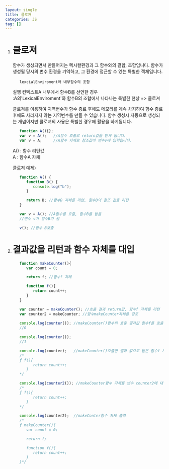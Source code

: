 ```yaml
---
layout: single
title: 클로져
categories: JS
tag: []
---
```

 
1. # 클로져
   함수가 생성되면서 만들어지는 렉시컬환경과 그 함수와의 결합, 조합입니다. 함수가 생성될 당시의 변수 환경을 기억하고, 그 환경에 접근할 수 있는 특별한 객체입니다.   

   ```
      lexcialEnviroment와 내부함수의 조합
   ```

   실행 컨텍스트A 내부에서 함수B를 선언한 경우   
   :A의'LexicalEnviroment'와 함수B의 조합에서 나타나는 특별한 현상 => 클로져   

   클로져를 이용하여 지역변수가 함수 종료 후에도 메모리를 계속 차지하여 함수 종료 후에도 사라지지 않는 지역변수를 만들 수 있습니다. 함수 생성시 자동으로 생성되는 개념이지만 클로져의 사용은 특별한 경우에 활용을 하게됩니다.   

   ```js
      function A(){};
      var v = A();   //A함수 호출로 return값을 받게 됩니다.
      var v = A;     //A함수 자체로 참조값이 변수v에 입력됩니다.
   ```   
   A() : 함수 리턴값   
   A : 함수A 자체   

   클로져 예제)   
   ```js
      function A() {
         function B() {
            console.log("b");
         }

         return B; //함수B 자체를 리턴, 함수B의 참조 값을 리턴
      }

      var v = A(); //A함수를 호출, 함수B를 받음
      //변수 v가 함수B가 됨

      v(); //함수 B호출
   ```

1. # 결과값을 리턴과 함수 자체를 대입
   ```js
      function makeCounter(){
         var count = 0;

         return f; //함수f 자체

         function f(){
            return count++;
         }
      }

      var counter = makeCounter(); //호출 결과 return값, 함수f 자체를 리턴
      var counter2 = makeCounter; //함수makeCounter자체를 참조
      
      console.log(counter()); //makeCounter()함수의 호출 결과값 함수f를 호출
      //0

      console.log(counter()); 
      //1

      console.log(counter);   //makeCounter()호출한 결과 값으로 받은 함수f 자체
      /*
      ƒ f(){
            return count++;
         }
      */

      console.log(counter2()); //makeCounter함수 자체를 변수 counter2에 대입, counter2호출
      /*
      ƒ f(){
            return count++;
         }
      */

      console.log(counter2);  //makeConter함수 자체 출력
      /*
      ƒ makeCounter(){
         var count = 0;

         return f; 

         function f(){
            return count++;
         }
      }*/
   ```
